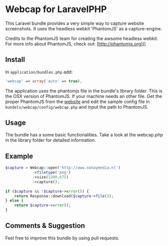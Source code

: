 # Webcap for LaravelPHP #

This Laravel bundle provides a very simple way to capture website screenshots. It uses the headless webkit 'PhantomJS' as a capture-engine. 

Credits to the PhantomJS team for creating the awsome headless webkit. For more info about PhantomJS, check out: [http://phantomjs.org]()

## Install ##

In ``application/bundles.php`` add:

```php
'webcap' => array('auto' => true),
```

The application uses the phantomjs file in the bundle's library folder. This is the OSX version of PhantomJS. If your machine needs an other file. Get the proper PhantomJS from the [website](http://phantomjs.org/download.html) and edit the sample config file in ``bundels/webcap/config/webcap.php`` and input the path to PhantomJS.

## Usage ##

The bundle has a some basic functionalities. Take a look at the webcap.php in the library folder for detailed information.

## Example ##

```php
$capture = Webcap::open('http://www.xonaymedia.nl')
			->filetype('png')
			->size(1200,675)
			->capture();
				
if ($capture && !$capture->error()) {
	return Response::download($capture->file());
} else {
	return $capture->error();
}
```

## Comments & Suggestion ##
Feel free to improve this bundle by using pull requests.
